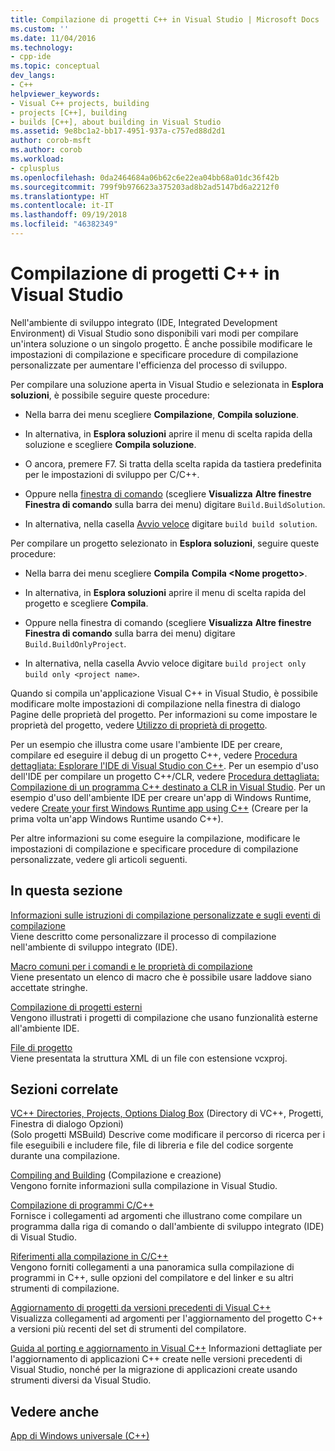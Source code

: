 ```yaml
---
title: Compilazione di progetti C++ in Visual Studio | Microsoft Docs
ms.custom: ''
ms.date: 11/04/2016
ms.technology:
- cpp-ide
ms.topic: conceptual
dev_langs:
- C++
helpviewer_keywords:
- Visual C++ projects, building
- projects [C++], building
- builds [C++], about building in Visual Studio
ms.assetid: 9e8bc1a2-bb17-4951-937a-c757ed88d2d1
author: corob-msft
ms.author: corob
ms.workload:
- cplusplus
ms.openlocfilehash: 0da2464684a06b62c6e22ea04bb68a01dc36f42b
ms.sourcegitcommit: 799f9b976623a375203ad8b2ad5147bd6a2212f0
ms.translationtype: HT
ms.contentlocale: it-IT
ms.lasthandoff: 09/19/2018
ms.locfileid: "46382349"
---
```

# <a name="building-c-projects-in-visual-studio"></a>Compilazione di progetti C++ in Visual Studio

Nell'ambiente di sviluppo integrato (IDE, Integrated Development Environment) di Visual Studio sono disponibili vari modi per compilare un'intera soluzione o un singolo progetto. È anche possibile modificare le impostazioni di compilazione e specificare procedure di compilazione personalizzate per aumentare l'efficienza del processo di sviluppo.

Per compilare una soluzione aperta in Visual Studio e selezionata in **Esplora soluzioni**, è possibile seguire queste procedure:

- Nella barra dei menu scegliere **Compilazione**, **Compila soluzione**.

- In alternativa, in **Esplora soluzioni** aprire il menu di scelta rapida della soluzione e scegliere **Compila soluzione**.

- O ancora, premere F7. Si tratta della scelta rapida da tastiera predefinita per le impostazioni di sviluppo per C/C++.

- Oppure nella [finestra di comando](/visualstudio/ide/reference/command-window) (scegliere **Visualizza** **Altre finestre** **Finestra di comando** sulla barra dei menu) digitare `Build.BuildSolution`.

- In alternativa, nella casella [Avvio veloce](/visualstudio/ide/reference/quick-launch-environment-options-dialog-box) digitare `build build solution`.

Per compilare un progetto selezionato in **Esplora soluzioni**, seguire queste procedure:

- Nella barra dei menu scegliere **Compila** **Compila \<Nome progetto>**.

- In alternativa, in **Esplora soluzioni** aprire il menu di scelta rapida del progetto e scegliere **Compila**.

- Oppure nella finestra di comando (scegliere **Visualizza** **Altre finestre** **Finestra di comando** sulla barra dei menu) digitare `Build.BuildOnlyProject`.

- In alternativa, nella casella Avvio veloce digitare `build project only build only <project name>`.

Quando si compila un'applicazione Visual C++ in Visual Studio, è possibile modificare molte impostazioni di compilazione nella finestra di dialogo Pagine delle proprietà del progetto. Per informazioni su come impostare le proprietà del progetto, vedere [Utilizzo di proprietà di progetto](../ide/working-with-project-properties.md).

Per un esempio che illustra come usare l'ambiente IDE per creare, compilare ed eseguire il debug di un progetto C++, vedere [Procedura dettagliata: Esplorare l'IDE di Visual Studio con C++](/visualstudio/ide/getting-started-with-cpp-in-visual-studio). Per un esempio d'uso dell'IDE per compilare un progetto C++/CLR, vedere [Procedura dettagliata: Compilazione di un programma C++ destinato a CLR in Visual Studio](../ide/walkthrough-compiling-a-cpp-program-that-targets-the-clr-in-visual-studio.md). Per un esempio d'uso dell'ambiente IDE per creare un'app di Windows Runtime, vedere [Create your first Windows Runtime app using C++](https://msdn.microsoft.com/library/windows/apps/hh974580.aspx) (Creare per la prima volta un'app Windows Runtime usando C++).

Per altre informazioni su come eseguire la compilazione, modificare le impostazioni di compilazione e specificare procedure di compilazione personalizzate, vedere gli articoli seguenti.

## <a name="in-this-section"></a>In questa sezione

[Informazioni sulle istruzioni di compilazione personalizzate e sugli eventi di compilazione](../ide/understanding-custom-build-steps-and-build-events.md)<br>
Viene descritto come personalizzare il processo di compilazione nell'ambiente di sviluppo integrato (IDE).

[Macro comuni per i comandi e le proprietà di compilazione](../ide/common-macros-for-build-commands-and-properties.md)<br>
Viene presentato un elenco di macro che è possibile usare laddove siano accettate stringhe.

[Compilazione di progetti esterni](../ide/building-external-projects.md)<br>
Vengono illustrati i progetti di compilazione che usano funzionalità esterne all'ambiente IDE.

[File di progetto](../ide/project-files.md)<br>
Viene presentata la struttura XML di un file con estensione vcxproj.

## <a name="related-sections"></a>Sezioni correlate

[VC++ Directories, Projects, Options Dialog Box](vcpp-directories-property-page.md) (Directory di VC++, Progetti, Finestra di dialogo Opzioni)<br>
(Solo progetti MSBuild) Descrive come modificare il percorso di ricerca per i file eseguibili e includere file, file di libreria e file del codice sorgente durante una compilazione.

[Compiling and Building](/visualstudio/ide/compiling-and-building-in-visual-studio) (Compilazione e creazione)<br>
Vengono fornite informazioni sulla compilazione in Visual Studio.

[Compilazione di programmi C/C++](../build/building-c-cpp-programs.md)<br>
Fornisce i collegamenti ad argomenti che illustrano come compilare un programma dalla riga di comando o dall'ambiente di sviluppo integrato (IDE) di Visual Studio.

[Riferimenti alla compilazione in C/C++](../build/reference/c-cpp-building-reference.md)<br>
Vengono forniti collegamenti a una panoramica sulla compilazione di programmi in C++, sulle opzioni del compilatore e del linker e su altri strumenti di compilazione.

[Aggiornamento di progetti da versioni precedenti di Visual C++](../porting/upgrading-projects-from-earlier-versions-of-visual-cpp.md)<br>
Visualizza collegamenti ad argomenti per l'aggiornamento del progetto C++ a versioni più recenti del set di strumenti del compilatore.

[Guida al porting e aggiornamento in Visual C++](../porting/visual-cpp-porting-and-upgrading-guide.md) Informazioni dettagliate per l'aggiornamento di applicazioni C++ create nelle versioni precedenti di Visual Studio, nonché per la migrazione di applicazioni create usando strumenti diversi da Visual Studio.

## <a name="see-also"></a>Vedere anche

[App di Windows universale (C++)](../windows/universal-windows-apps-cpp.md)